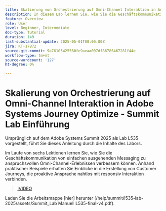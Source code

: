 ```yaml
---
title: Skalierung von Orchestrierung auf Omni-Channel Interaktion in Adobe Systems Journey Optimize - Summit Lab Einführung
description: In diesem Lab lernen Sie, wie Sie die Geschäftskommunikation von einfachen Outbound-Messaging zu anspruchsvollen Omni-Channel-Erlebnissen transformieren können. Anhand praktischer Beispiele erstellen Sie eine Customer Journey, die proaktive Kontaktaufnahme mit responsiv Interaktion kombiniert.
feature: Overview
role: User
level: Beginner, Intermediate
doc-type: Tutorial
duration: 149
last-substantial-update: 2025-05-01T00:00:00Z
jira: KT-17872
source-git-commit: 9a76105425560fe9aeaa007df86786467281f44e
workflow-type: tm+mt
source-wordcount: '127'
ht-degree: 0%

---
```



# Skalierung von Orchestrierung auf Omni-Channel Interaktion in Adobe Systems Journey Optimize - Summit Lab Einführung

Ursprünglich auf dem Adobe Systems Summit 2025 als Lab L535 vorgestellt, führt Sie dieses Anleitung durch die Inhalte des Labors.

Im Laufe von sechs Lektionen lernen Sie, wie Sie die Geschäftskommunikation von einfachen ausgehenden Messaging zu anspruchsvollen Omni-Channel-Erlebnissen verbessern können. Anhand praktischer Beispiele erhalten Sie Einblicke in die Erstellung von Customer Journeys, die proaktive Ansprache nahtlos mit responsiv Interaktion verbinden.

>[!VIDEO](https://video.tv.adobe.com/v/3457828/?learn=on&enablevpops)

Laden Sie die Arbeitsmappe [hier] herunter (/help/summit/l535-lab-2025/assets/Summit_Lab Manuell L535-final-v4.pdf).


